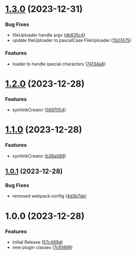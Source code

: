 # [1.3.0](https://github.com/CoCreate-app/CoCreate-webpack/compare/v1.2.0...v1.3.0) (2023-12-31)


### Bug Fixes

* fileUploader handle argv ([db835c4](https://github.com/CoCreate-app/CoCreate-webpack/commit/db835c4122a2b238b149c19e0451956dc7630b1f))
* update fileUploader to pascalCase FileUploader ([1507475](https://github.com/CoCreate-app/CoCreate-webpack/commit/15074750a5f9c473841f33654b9890ce01d76e8e))


### Features

* loader to handle special characters ([74134a6](https://github.com/CoCreate-app/CoCreate-webpack/commit/74134a6066d50a486a92ca13c7ba33090fdc190a))

# [1.2.0](https://github.com/CoCreate-app/CoCreate-webpack/compare/v1.1.0...v1.2.0) (2023-12-28)


### Features

* symlinkCreator ([5697054](https://github.com/CoCreate-app/CoCreate-webpack/commit/5697054b547e3a9217c7563f4aca64429db3450b))

# [1.1.0](https://github.com/CoCreate-app/CoCreate-webpack/compare/v1.0.1...v1.1.0) (2023-12-28)


### Features

* symlinkCreator ([b38a089](https://github.com/CoCreate-app/CoCreate-webpack/commit/b38a0892b3755bf83844cbf2b17264c25d5623dc))

## [1.0.1](https://github.com/CoCreate-app/CoCreate-webpack/compare/v1.0.0...v1.0.1) (2023-12-28)


### Bug Fixes

* removed  webpack.config ([4d3b7de](https://github.com/CoCreate-app/CoCreate-webpack/commit/4d3b7def7b59c0736cbf9b2dbb3e40585486cf92))

# 1.0.0 (2023-12-28)


### Features

* Initial Release ([57c489d](https://github.com/CoCreate-app/CoCreate-webpack/commit/57c489df32681403e3827c6e43658daaf21fae11))
* new plugin classes ([7cf0898](https://github.com/CoCreate-app/CoCreate-webpack/commit/7cf0898fae463370e1bb9b2e50a6832009dc2a28))
